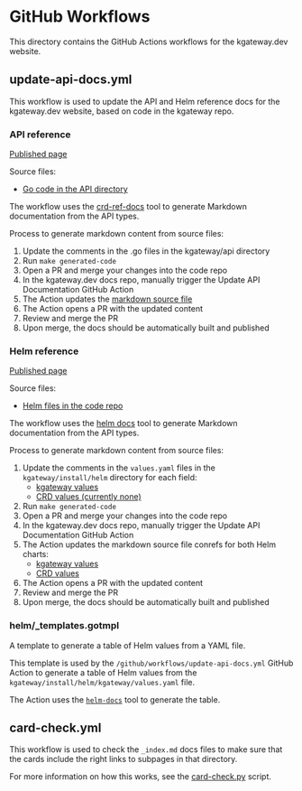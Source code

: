 # GitHub Workflows

This directory contains the GitHub Actions workflows for the kgateway.dev website.

## update-api-docs.yml

This workflow is used to update the API and Helm reference docs for the kgateway.dev website, based on code in the kgateway repo.

### API reference

[Published page](https://kgateway.dev/docs/reference/api/)

Source files: 
* [Go code in the API directory](https://github.com/kgateway-dev/kgateway/tree/main/api/v1alpha1)

The workflow uses the [crd-ref-docs](https://github.com/elastic/crd-ref-docs) tool to generate Markdown documentation from the API types.

Process to generate markdown content from source files:

1. Update the comments in the .go files in the kgateway/api directory
2. Run `make generated-code`
3. Open a PR and merge your changes into the code repo
4. In the kgateway.dev docs repo, manually trigger the Update API Documentation GitHub Action
5. The Action updates the [markdown source file](https://github.com/kgateway-dev/kgateway.dev/blob/main/content/docs/reference/api.md)
6. The Action opens a PR with the updated content
7. Review and merge the PR
8. Upon merge, the docs should be automatically built and published

### Helm reference

[Published page](https://kgateway.dev/docs/reference/helm/)

Source files:
* [Helm files in the code repo](https://github.com/kgateway-dev/kgateway/tree/main/install/helm)

The workflow uses the [helm docs](https://github.com/norwoodj/helm-docs/) tool to generate Markdown documentation from the API types.

Process to generate markdown content from source files:

1. Update the comments in the `values.yaml` files in the `kgateway/install/helm` directory for each field: 
   * [kgateway values](https://github.com/kgateway-dev/kgateway/blob/main/install/helm/kgateway/values.yaml)
   * [CRD values (currently none)](https://github.com/kgateway-dev/kgateway/blob/main/install/helm/kgateway-crds/values.yaml)
2. Run `make generated-code`
3. Open a PR and merge your changes into the code repo
4. In the kgateway.dev docs repo, manually trigger the Update API Documentation GitHub Action
5. The Action updates the markdown source file conrefs for both Helm charts:
   * [kgateway values](https://github.com/kgateway-dev/kgateway.dev/blob/main/content/docs/reference/helm/helm.md)
   * [CRD values](https://github.com/kgateway-dev/kgateway.dev/blob/main/content/docs/reference/helm/crds.md)
6. The Action opens a PR with the updated content
7. Review and merge the PR
8. Upon merge, the docs should be automatically built and published

### helm/_templates.gotmpl

A template to generate a table of Helm values from a YAML file.

This template is used by the `/github/workflows/update-api-docs.yml` GitHub Action to generate a table of Helm values from the `kgateway/install/helm/kgateway/values.yaml` file.

The Action uses the [`helm-docs`](https://github.com/norwoodj/helm-docs) tool to generate the table.


## card-check.yml

This workflow is used to check the `_index.md` docs files to make sure that the cards include the right links to subpages in that directory.

For more information on how this works, see the [card-check.py](../../scripts/card-check.py) script.
